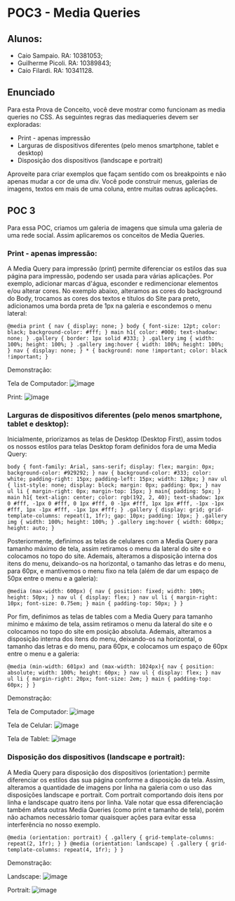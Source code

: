 # POC3 - Media Queries

## Alunos:

* Caio Sampaio. RA: 10381053;
* Guilherme Picoli. RA: 10389843;
* Caio Filardi. RA: 10341128.

## Enunciado

Para esta Prova de Conceito, você deve mostrar como funcionam as media queries no CSS. As seguintes regras das mediaqueries devem ser exploradas:

* Print - apenas impressão
* Larguras de dispositivos diferentes (pelo menos smartphone, tablet e desktop)
* Disposição dos dispositivos (landscape e portrait)

Aproveite para criar exemplos que façam sentido com os breakpoints e não apenas mudar a cor de uma div. Você pode construir menus, galerias de imagens, textos em mais de uma coluna, entre muitas outras aplicações.

## POC 3

Para essa POC, criamos um galeria de imagens que simula uma galeria de uma rede social. Assim aplicaremos os conceitos de Media Queries.

### **Print - apenas impressão**:

A Media Query para impressão (print) permite diferenciar os estilos das sua página para impressão, podendo ser usada para várias aplicações. Por exemplo, adicionar marcas d'água, esconder e redimencionar elementos e/ou alterar cores. No exemplo abaixo, alteramos as cores do background do Body, trocamos as cores dos textos e títulos do Site para preto, adicionamos uma borda preta de 1px na galeria e escondemos o menu lateral:

`@media print {
    nav {
        display: none;
    }
    body {
        font-size: 12pt;
        color: black;
        background-color: #fff;
    }
    main h1{
        color: #000;
        text-shadow: none;
    }
    .gallery {
        border: 1px solid #333;
    }
    .gallery img {
        width: 100%;
        height: 100%;
    }
    .gallery img:hover {
        width: 100%;
        height: 100%;
    }
    nav {
        display: none;
    }
    * {
        background: none !important;
        color: black !important;
    }`

Demonstração:

Tela de Computador:
![image](https://github.com/user-attachments/assets/362178d3-b5bb-402c-b610-eccb94c389aa)

Print:
![image](https://github.com/user-attachments/assets/1ad92ba3-bb76-4806-aee9-41233b195c33)


### Larguras de dispositivos diferentes (pelo menos smartphone, tablet e desktop):  

Inicialmente, priorizamos as telas de Desktop (Desktop First), assim todos os nossos estilos para telas Desktop foram definidos fora de uma Media Query:

`body {
    font-family: Arial, sans-serif;
    display: flex;
    margin: 0px;
    background-color: #929292;
}
nav {
    background-color: #333;
    color: white;
    padding-right: 15px;
    padding-left: 15px;
    width: 120px;
}
nav ul {
    list-style: none;
    display: block;
    margin: 0px;
    padding: 0px;
}
nav ul li {
    margin-right: 0px;
    margin-top: 15px;
}
main{
    padding: 5px;
}
main h1{
    text-align: center;
    color: rgb(192, 2, 40);
    text-shadow: 1px 0 #fff, -1px 0 #fff, 0 1px #fff, 0 -1px #fff,
             1px 1px #fff, -1px -1px #fff, 1px -1px #fff, -1px 1px #fff;
}
.gallery {
    display: grid;
    grid-template-columns: repeat(1, 1fr);
    gap: 10px;
    padding: 10px;
}
.gallery img {
    width: 100%;
    height: 100%;
}
.gallery img:hover {
    width: 600px;
    height: auto;
}`

Posteriormente, definimos as telas de celulares com a Media Query para tamanho máximo de tela, assim retiramos o menu da lateral do site e o colocamos no topo do site. Ademais, alteramos a disposição interna dos itens do menu, deixando-os na horizontal, o tamanho das letras e do menu, para 60px, e mantivemos o menu fixo na tela (além de dar um espaço de 50px entre o menu e a galeria):

`@media (max-width: 600px) {
    nav {
        position: fixed;
        width: 100%;
        height: 50px;
    }
    nav ul {
        display: flex;
    }
    nav ul li {
        margin-right: 10px;
        font-size: 0.75em;
    }
    main {
        padding-top: 50px;
    }
}`

Por fim, definimos as telas de tables com a Media Query para tamanho mínimo e máximo de tela, assim retiramos o menu da lateral do site e o colocamos no topo do site em posição absoluta. Ademais, alteramos a disposição interna dos itens do menu, deixando-os na horizontal, o tamanho das letras e do menu, para 60px, e colocamos um espaço de 60px entre o menu e a galeria:

`@media (min-width: 601px) and (max-width: 1024px){
    nav {
        position: absolute;
        width: 100%;
        height: 60px;
    }
    nav ul {
        display: flex;
    }
    nav ul li {
        margin-right: 20px;
        font-size: 2em;
    }
    main {
        padding-top: 60px;
    }
}`


Demonstração:

Tela de Computador:
![image](https://github.com/user-attachments/assets/362178d3-b5bb-402c-b610-eccb94c389aa)

Tela de Celular:
![image](https://github.com/user-attachments/assets/365fa8fe-2e4d-4759-a051-383ee9a2e52c)

Tela de Tablet:
![image](https://github.com/user-attachments/assets/fb8407e8-1a78-4ff0-a0cc-d60b6b8b51e7)

### Disposição dos dispositivos (landscape e portrait):

A Media Query para disposição dos dispositivos (orientation:) permite diferenciar os estilos das sua página conforme a disposição da tela. Assim, alteramos a quantidade de imagens por linha na galeria com o uso das disposições landscape e portrait. Com portrait comportando dois itens por linha e landscape quatro itens por linha. Vale notar que essa diferenciação também afeta outras Media Queries (como print e tamanho de tela), porém não achamos necessário tomar quaisquer ações para evitar essa interferência no nosso exemplo.

`@media (orientation: portrait) {
    .gallery {
        grid-template-columns: repeat(2, 1fr);
    }
}
@media (orientation: landscape) {
    .gallery {
        grid-template-columns: repeat(4, 1fr);
    }
}`

Demonstração:

Landscape:
![image](https://github.com/user-attachments/assets/bf88a739-6ea9-41b7-8576-4dd97bcde1f9)

Portrait:
![image](https://github.com/user-attachments/assets/57d33fd0-f98f-45d0-be01-faa1771fd897)

